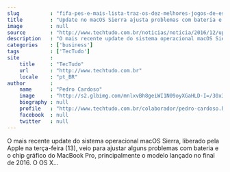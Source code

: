 ```yaml
---
slug          : "fifa-pes-e-mais-lista-traz-os-dez-melhores-jogos-de-esporte-de-2016"
title         : "Update no macOS Sierra ajusta problemas com bateria e gráficos"
image         : null
source        : "http://www.techtudo.com.br/noticias/noticia/2016/12/update-no-macos-sierra-ajusta-problemas-com-bateria-e-graficos.html"
description   : "O mais recente update do sistema operacional macOS Sierra, liberado pela Apple na terça-feira (13), veio para ajustar alguns problemas com bateria e o chip gráfico do MacBook Pro, principalmente o modelo lançado no final de 2016. O OS X..."
categories    : ['business']
tags          : ['TecTudo']
site          :
    title     : "TecTudo"
    url       : "http://www.techtudo.com.br"
    locale    : "pt_BR"
author        :
    name      : "Pedro Cardoso"
    image     : "http://s2.glbimg.com/mnlxvBh8geiWI1N09oyXGaHLD-I=/30x30/s2.glbimg.com/aCkYN02NKqbsc5gmHDNDwLfZHOI=/140x140/s.glbimg.com/po/tt2/f/original/2013/11/12/pedro-techtudo.jpg"
    biography : null
    profile   : "http://www.techtudo.com.br/colaborador/pedro-cardoso.html"
    facebook  : null
    twitter   : null
---
```


O mais recente update do sistema operacional macOS Sierra, liberado pela Apple na terça-feira (13), veio para ajustar alguns problemas com bateria e o chip gráfico do MacBook Pro, principalmente o modelo lançado no final de 2016. O OS X...
